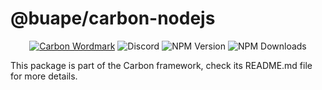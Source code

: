 # @buape/carbon-nodejs

<div align="center">
<a href="https://go.buape.com/Discord"><img src="https://cdn.buape.com/CarbonWordmark.png" alt="Carbon Wordmark"></a>

<img alt="Discord" src="https://img.shields.io/discord/744282929684938844?style=for-the-badge">
<img alt="NPM Version" src="https://img.shields.io/npm/v/@buape/carbon?style=for-the-badge">
<img alt="NPM Downloads" src="https://img.shields.io/npm/dm/@buape/carbon?style=for-the-badge">
</div>

This package is part of the Carbon framework, check its README.md file for more details.